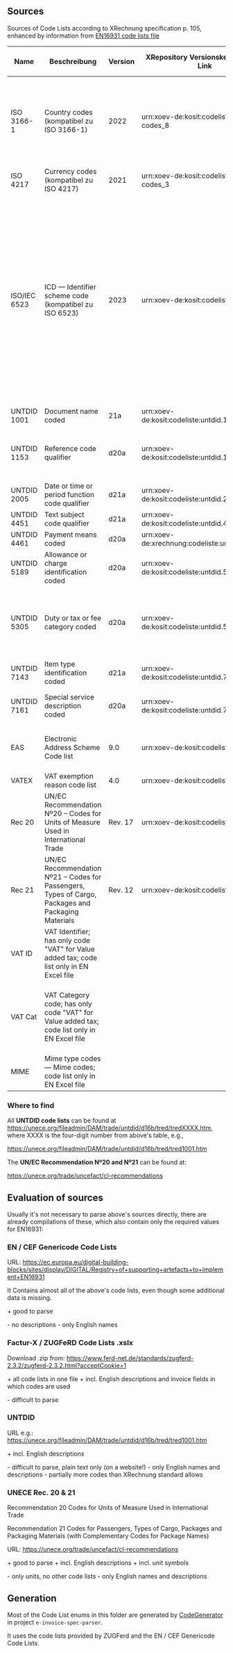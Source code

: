 
## Sources

Sources of Code Lists according to XRechnung specification p. 105, enhanced by information from [EN16931 code lists file](https://ec.europa.eu/digital-building-blocks/sites/display/DIGITAL/Registry+of+supporting+artefacts+to+implement+EN16931)

| Name         | Beschreibung                                                                                       | Version | XRepository Versionskennung und Link          | Usage     | Using in fields                                                         |
|--------------|----------------------------------------------------------------------------------------------------|---------|-----------------------------------------------|-----------|-------------------------------------------------------------------------|
| ISO 3166-1   | Country codes (kompatibel zu ISO 3166-1)                                                           | 2022    | urn:xoev-de:kosit:codeliste:country-codes_8   | extended  | BT-40, BT-55, BT-69, BT-80, BT-159                                      |
| ISO 4217     | Currency codes (kompatibel zu ISO 4217)                                                            | 2021    | urn:xoev-de:kosit:codeliste:currency-codes_3  | full list | BT-5, BT-6                                                              |
| ISO/IEC 6523 | ICD — Identifier scheme code (kompatibel zu ISO 6523)                                              | 2023    | urn:xoev-de:kosit:codeliste:icd_5             | full list | BT-29-1, BT-30-1, BT-46-1, BT-47-1, BT-60-1, BT-61-1, BT-71-1, BT-157-1 |
| UNTDID 1001  | Document name coded                                                                                | 21a     | urn:xoev-de:kosit:codeliste:untdid.1001_4     | subset    | BT-3                                                                    |
| UNTDID 1153  | Reference code qualifier                                                                           | d20a    | urn:xoev-de:kosit:codeliste:untdid.1153_3     | full list | BT-18-1, BT-128-1                                                       |
| UNTDID 2005  | Date or time or period function code qualifier                                                     | d21a    | urn:xoev-de:kosit:codeliste:untdid.2005_4     | subset    | BT-8                                                                    |
| UNTDID 4451  | Text subject code qualifier                                                                        | d21a    | urn:xoev-de:kosit:codeliste:untdid.4451_4     | full list | BT-21                                                                   |
| UNTDID 4461  | Payment means coded                                                                                | d20a    | urn:xoev-de:xrechnung:codeliste:untdid.4461_3 | full list | BT-81                                                                   |
| UNTDID 5189  | Allowance or charge identification coded                                                           | d20a    | urn:xoev-de:kosit:codeliste:untdid.5189_3     | subset    | BT-98, BT-140                                                           |
| UNTDID 5305  | Duty or tax or fee category coded                                                                  | d20a    | urn:xoev-de:kosit:codeliste:untdid.5305_3     | subset    | BT-95, BT-102, BT-118, BT-151                                           |
| UNTDID 7143  | Item type identification coded                                                                     | d21a    | urn:xoev-de:kosit:codeliste:untdid.7143_4     | full list | BT-158-1                                                                |
| UNTDID 7161  | Special service description coded                                                                  | d20a    | urn:xoev-de:kosit:codeliste:untdid.7161_3     | full list | BT-105, BT-145                                                          |
| EAS          | Electronic Address Scheme Code list                                                                | 9.0     | urn:xoev-de:kosit:codeliste:eas_5             | full list | BT-34-1, BT-49-1                                                        |
| VATEX        | VAT exemption reason code list                                                                     | 4.0     | urn:xoev-de:kosit:codeliste:vatex_1           | full list | BT-121                                                                  |
| Rec 20       | UN/EC Recommendation Nº20 – Codes for Units of Measure Used in International Trade                 | Rev. 17 | urn:xoev-de:kosit:codeliste:rec20_3           | full list | BT-130, BT-150                                                          |
| Rec 21       | UN/EC Recommendation Nº21 – Codes for Passengers, Types of Cargo, Packages and Packaging Materials | Rev. 12 | urn:xoev-de:kosit:codeliste:rec21_3           | full list | BT-130, BT-150                                                          |
| VAT ID       | VAT Identifier; has only code "VAT" for Value added tax; code list only in EN Excel file           |         |                                               | subset    | BT-31, BT-48, BT-63                                                     |
| VAT Cat      | VAT Category code; has only code "VAT" for Value added tax; code list only in EN Excel file        |         |                                               | subset    | BT-95, BT-102, BT-118, BT-151                                           |
| MIME         | Mime type codes — Mime codes; code list only in EN Excel file                                      |         |                                               | subset    | BT-125-1                                                                |


### Where to find

All **UNTDID code lists** can be found at https://unece.org/fileadmin/DAM/trade/untdid/d16b/tred/tredXXXX.htm, where XXXX is the four-digit number from above's table, e.g.,

https://unece.org/fileadmin/DAM/trade/untdid/d16b/tred/tred1001.htm

The **UN/EC Recommendation Nº20 and Nº21** can be found at:

https://unece.org/trade/uncefact/cl-recommendations



## Evaluation of sources

Usually it's not necessary to parse above's sources directly, there are already compilations of these, which also contain only the required values for EN16931: 

### EN / CEF Genericode Code Lists

URL: https://ec.europa.eu/digital-building-blocks/sites/display/DIGITAL/Registry+of+supporting+artefacts+to+implement+EN16931

It Contains almost all of the above's code lists, even though some additional data is missing.

\+ good to parse

\- no descriptions
\- only English names


### Factur-X / ZUGFeRD Code Lists .xslx

Download .zip from: https://www.ferd-net.de/standards/zugferd-2.3.2/zugferd-2.3.2.html?acceptCookie=1

\+ all code lists in one file
\+ incl. English descriptions and invoice fields in which codes are used

\- difficult to parse


### UNTDID

URL e.g.: https://unece.org/fileadmin/DAM/trade/untdid/d16b/tred/tred1001.htm

\+ incl. English descriptions

\- difficult to parse, plain text only (on a website!)
\- only English names and descriptions
\- partially more codes than XRechnung standard allows


### UNECE Rec. 20 & 21

Recommendation 20 Codes for Units of Measure Used in International Trade

Recommendation 21 Codes for Passengers, Types of Cargo, Packages and Packaging Materials (with Complementary Codes for Package Names)

URL: https://unece.org/trade/uncefact/cl-recommendations

\+ good to parse
\+ incl. English descriptions
\+ incl. unit symbols

\- only units, no other code lists
\- only English names and descriptions


## Generation

Most of the Code List enums in this folder are generated by [CodeGenerator](../../../../../../../../../e-invoice-spec-parser/src/main/kotlin/net/codinux/invoicing/parser/CodeGenerator.kt) in project `e-invoice-spec-parser`.

It uses the code lists provided by ZUGFerd and the EN / CEF Genericode Code Lists.